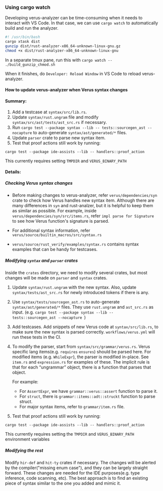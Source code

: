
### Using cargo watch
Developing verus-analyzer can be time-consuming when it needs to interact with VS Code. In that case, we can use `cargo watch` to automatically build and run the analyzer. 

```bash
#! /usr/bin/bash
cargo xtask dist
gunzip dist/rust-analyzer-x86_64-unknown-linux-gnu.gz
chmod +x dist/rust-analyzer-x86_64-unknown-linux-gnu
```

In a separate tmux pane, run this with `cargo watch -- ./build_gunzip_chmod.sh`

When it finishes, do `Developer: Reload Window` in VS Code to reload verus-analyzer.


#### How to update verus-analyzer when Verus syntax changes

#### Summary:
1. Add a testcase at `syntax/src/lib.rs`.
2. Update `syntax/rust.ungram` file and modify `syntax/src/ast/tests/ast_src.rs` if necessary.
3. Run `cargo test --package syntax --lib -- tests::sourcegen_ast --nocapture` to auto-generate `syntax/ast/generated/*` files.
4. Update `parser` crate to parse new syntax item.
5. Test that proof actions still work by running:
```
cargo test --package ide-assists --lib -- handlers::proof_action
```
This currently requires setting `TMPDIR` and `VERUS_BINARY_PATH`

#### Details:

##### Checking Verus syntax changes
- Before making changes to verus-analyzer, refer `verus/dependencies/syn` crate to check how Verus handles new syntax item. Although there are many differences in `syn` and rust-analzer, but it is helpful to keep them as similar as possible. 
For example, inside `verus/dependencies/syn/src/items.rs`, refer `impl parse for Signature` to see how Verus function's signature is parsed. 

- For additional syntax information, refer `verus/source/builtin_macros/src/syntax.rs` 

- `verus/source/rust_verify/examples/syntax.rs` contains syntax examples that can be handy for testcases. 


##### Modifying `syntax` and `parser` crates
Inside the `crates` directory, we need to modify several crates, but most changes will be made on `parser` and `syntax` crates.

1. Update `syntax/rust.ungram` with the new syntax. Also, update `syntax/tests/ast_src.rs` for newly introduced tokens if there is any. 

2. Use `syntax/tests/sourcegen_ast.rs` to auto-generate `syntax/ast/generated/*` files. They use `rust.ungram` and `ast_src.rs` as input. (e.g. `cargo test --package syntax --lib -- tests::sourcegen_ast --nocapture `)

3. Add testcases. Add snippets of new Verus code at `syntax/src/lib.rs`, to make sure the new syntax is parsed correctly. `workflows/verus.yml` will run these tests in the CI.

4. To modify the parser, start from `syntax/src/grammar/verus.rs`. Verus specific lang items(e.g. `requires` `ensures`) should be parsed here. For modified items (e.g. `WhileExpr`), the parser is modified in-place. See `item.rs` and `expression.rs` for examples of these. The implicit rule is that for each “ungrammar” object, there is a function that parses that object. 

    For example:
    - For `AssertExpr`, we have `grammar::verus::assert` function to parse it. 
    - For `struct`, there is  `grammar::items::adt::struckt` function to parse struct.
    - For major syntax items, refer to `grammar/item.rs` file.

5. Test that proof actions still work by running:
```
cargo test --package ide-assists --lib -- handlers::proof_action
```
This currently requires setting the `TMPDIR` and `VERUS_BINARY_PATH` environment variables

##### Modifying the rest

Modify `hir-def` and `hit-ty` crates if necessary. The changes will be alerted
by the compiler("missing enum case"), and they can be largely straight forward.
These changes are needed for the IDE purposes(e.g. type inference, code
scanning, etc).  The best approach is to find an existing piece of syntax
similar to the one you added and mimic it.


